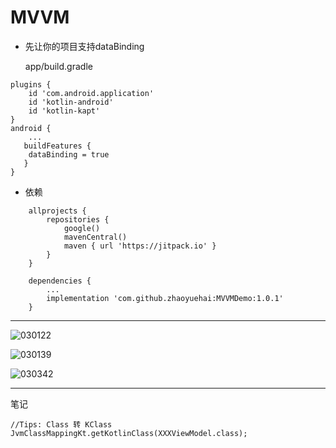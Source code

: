 # MVVM

- 先让你的项目支持dataBinding

  app/build.gradle
```
plugins {
    id 'com.android.application'
    id 'kotlin-android'
    id 'kotlin-kapt'
}
android {
    ...
   buildFeatures {
    dataBinding = true
   }
}
```
- 依赖
```
    allprojects {
        repositories {
            google()
            mavenCentral()
            maven { url 'https://jitpack.io' }
        }
    }

    dependencies {
        ...
        implementation 'com.github.zhaoyuehai:MVVMDemo:1.0.1'
    }

```

------

![030122](https://github.com/zhaoyuehai/MVVMDemo/blob/master/img/030122.png)

![030139](https://github.com/zhaoyuehai/MVVMDemo/blob/master/img/030139.png)

![030342](https://github.com/zhaoyuehai/MVVMDemo/blob/master/img/030342.png)

-------

  笔记
```
//Tips: Class 转 KClass
JvmClassMappingKt.getKotlinClass(XXXViewModel.class);
```

